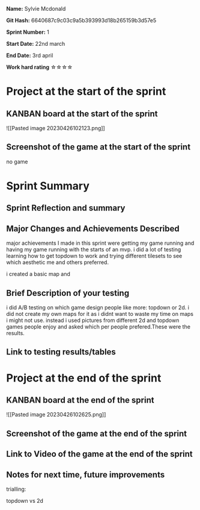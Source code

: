 **Name:** Sylvie Mcdonald

**Git Hash:** 6640687c9c03c9a5b393993d18b265159b3d57e5

**Sprint Number:** 1

**Start Date:** 22nd march

**End Date:** 3rd april

**Work hard rating**
☆☆☆☆

# Project at the start of the sprint
## **KANBAN board at the start of the sprint**
![[Pasted image 20230426102123.png]]

## **Screenshot of the game at the start of the sprint**
no game
# Sprint Summary
## **Sprint Reflection and summary**



## **Major Changes and Achievements Described**
major achievements I made in this sprint were getting my game running and having my game running with the starts of an mvp. i did a lot of testing learning how to get topdown to work and trying different tilesets to see which aesthetic me and others preferred. 

i created a basic map and 

## **Brief Description of your testing**
i did A/B testing on which  game design people like more: topdown or 2d. i did not create my own maps for it as i didnt want to waste my time on maps i might not use. instead i used pictures from different 2d and topdown games people enjoy and asked which per people prefered.These were the results.
## **Link to testing results/tables**



# Project at the end of the sprint
## **KANBAN board at the end of the sprint**
![[Pasted image 20230426102625.png]]

## **Screenshot of the game at the end of the sprint**

## Link to **Video of the game at the end of the sprint**


## **Notes for next time, future improvements**

trialling:

topdown vs 2d

